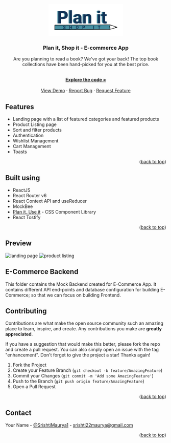 <div id="top"></div>
<div align="center">
 
   <a href="https://github.com/srishti-maurya/plan-it-shop-it-eComm-react/tree/dev">
 <img src="./src/frontend/assets/logo/logo.png" alt="Logo" height="100">
  </a>
   <h3 align="center">Plan it, Shop it - E-commerce App</h3>
  <p align="center">
Are you planning to read a book? We've got your back! The top book collections have been hand-picked for you at the best price.
  </p>
    <br />
    <a href="https://github.com/srishti-maurya/plan-it-shop-it-eComm-react/tree/dev"><strong>Explore the code »</strong></a>
    <br />
    <br />
    <a href="https://planit-shopit.netlify.app/">View Demo</a>
    ·
    <a href="https://github.com/srishti-maurya/plan-it-shop-it-eComm-react/issues">Report Bug</a>
    ·
    <a href="https://github.com/srishti-maurya/plan-it-shop-it-eComm-react/issues">Request Feature</a>
  </p>
</div>

## Features

- Landing page with a list of featured categories and featured products
- Product Listing page
- Sort and filter products
- Authentication
- Wishlist Management
- Cart Management
- Toasts 

<p align="right">(<a href="#top">back to top</a>)</p>

## Built using

- ReactJS
- React Router v6
- React Context API and useReducer
- MockBee
- [Plan it, Use it](https://develop--planit-useit.netlify.app/) - CSS Component Library
- React Tostify

<p align="right">(<a href="#top">back to top</a>)</p>

## Preview 
![landing page](https://user-images.githubusercontent.com/39724354/163706315-93ec4fa4-58ec-4237-9745-373b47045b55.png)
![product listing](https://user-images.githubusercontent.com/39724354/163706318-7537630b-56dd-4084-87fa-619818288cee.png)

## E-Commerce Backend

This folder contains the Mock Backend created for E-Commerce App. It contains different API end-points and database configuration for building E-Commerce; so that we can focus on building Frontend.

## Contributing

Contributions are what make the open source community such an amazing place to learn, inspire, and create. Any contributions you make are **greatly appreciated**.

If you have a suggestion that would make this better, please fork the repo and create a pull request. You can also simply open an issue with the tag "enhancement".
Don't forget to give the project a star! Thanks again!

1. Fork the Project
2. Create your Feature Branch (`git checkout -b feature/AmazingFeature`)
3. Commit your Changes (`git commit -m 'Add some AmazingFeature'`)
4. Push to the Branch (`git push origin feature/AmazingFeature`)
5. Open a Pull Request

<p align="right">(<a href="#top">back to top</a>)</p>

## Contact

Your Name - [@SrishtiMaurya1](https://twitter.com/SrishtiMaurya1?s=09) - srishti22maurya@gmail.com

<p align="right">(<a href="#top">back to top</a>)</p>
